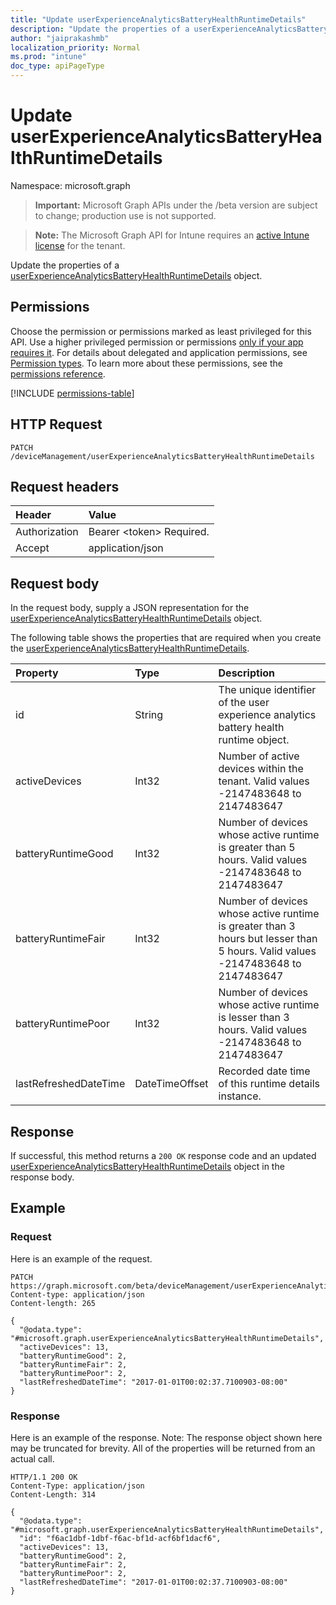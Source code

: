 ```yaml
---
title: "Update userExperienceAnalyticsBatteryHealthRuntimeDetails"
description: "Update the properties of a userExperienceAnalyticsBatteryHealthRuntimeDetails object."
author: "jaiprakashmb"
localization_priority: Normal
ms.prod: "intune"
doc_type: apiPageType
---
```


# Update userExperienceAnalyticsBatteryHealthRuntimeDetails

Namespace: microsoft.graph

> **Important:** Microsoft Graph APIs under the /beta version are subject to change; production use is not supported.

> **Note:** The Microsoft Graph API for Intune requires an [active Intune license](https://go.microsoft.com/fwlink/?linkid=839381) for the tenant.

Update the properties of a [userExperienceAnalyticsBatteryHealthRuntimeDetails](../resources/intune-devices-userexperienceanalyticsbatteryhealthruntimedetails.md) object.

## Permissions
Choose the permission or permissions marked as least privileged for this API. Use a higher privileged permission or permissions [only if your app requires it](/graph/permissions-overview#best-practices-for-using-microsoft-graph-permissions). For details about delegated and application permissions, see [Permission types](/graph/permissions-overview#permission-types). To learn more about these permissions, see the [permissions reference](/graph/permissions-reference).

<!-- { "blockType": "permissions", "name": "intune_devices_userexperienceanalyticsbatteryhealthruntimedetails_update" } -->
[!INCLUDE [permissions-table](../includes/permissions/intune-devices-userexperienceanalyticsbatteryhealthruntimedetails-update-permissions.md)]

## HTTP Request
<!-- {
  "blockType": "ignored"
}
-->
``` http
PATCH /deviceManagement/userExperienceAnalyticsBatteryHealthRuntimeDetails
```

## Request headers
|Header|Value|
|:---|:---|
|Authorization|Bearer &lt;token&gt; Required.|
|Accept|application/json|

## Request body
In the request body, supply a JSON representation for the [userExperienceAnalyticsBatteryHealthRuntimeDetails](../resources/intune-devices-userexperienceanalyticsbatteryhealthruntimedetails.md) object.

The following table shows the properties that are required when you create the [userExperienceAnalyticsBatteryHealthRuntimeDetails](../resources/intune-devices-userexperienceanalyticsbatteryhealthruntimedetails.md).

|Property|Type|Description|
|:---|:---|:---|
|id|String|The unique identifier of the user experience analytics battery health runtime object.|
|activeDevices|Int32|Number of active devices within the tenant. Valid values -2147483648 to 2147483647|
|batteryRuntimeGood|Int32|Number of devices  whose active runtime is greater than 5 hours. Valid values -2147483648 to 2147483647|
|batteryRuntimeFair|Int32|Number of devices whose active runtime is greater than 3 hours but lesser than 5 hours. Valid values -2147483648 to 2147483647|
|batteryRuntimePoor|Int32|Number of devices whose active runtime is lesser than 3 hours. Valid values -2147483648 to 2147483647|
|lastRefreshedDateTime|DateTimeOffset|Recorded date time of this runtime details instance.|



## Response
If successful, this method returns a `200 OK` response code and an updated [userExperienceAnalyticsBatteryHealthRuntimeDetails](../resources/intune-devices-userexperienceanalyticsbatteryhealthruntimedetails.md) object in the response body.

## Example

### Request
Here is an example of the request.
``` http
PATCH https://graph.microsoft.com/beta/deviceManagement/userExperienceAnalyticsBatteryHealthRuntimeDetails
Content-type: application/json
Content-length: 265

{
  "@odata.type": "#microsoft.graph.userExperienceAnalyticsBatteryHealthRuntimeDetails",
  "activeDevices": 13,
  "batteryRuntimeGood": 2,
  "batteryRuntimeFair": 2,
  "batteryRuntimePoor": 2,
  "lastRefreshedDateTime": "2017-01-01T00:02:37.7100903-08:00"
}
```

### Response
Here is an example of the response. Note: The response object shown here may be truncated for brevity. All of the properties will be returned from an actual call.
``` http
HTTP/1.1 200 OK
Content-Type: application/json
Content-Length: 314

{
  "@odata.type": "#microsoft.graph.userExperienceAnalyticsBatteryHealthRuntimeDetails",
  "id": "f6ac1dbf-1dbf-f6ac-bf1d-acf6bf1dacf6",
  "activeDevices": 13,
  "batteryRuntimeGood": 2,
  "batteryRuntimeFair": 2,
  "batteryRuntimePoor": 2,
  "lastRefreshedDateTime": "2017-01-01T00:02:37.7100903-08:00"
}
```
